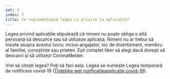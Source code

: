 ```yaml
---
set: 2
index: 7
title: Ce reglementează legea cu privire la aplicație?
---
```

Legea privind aplicațiile stipulează că nimeni nu poate obliga o altă persoană să descarce sau să utilizeze aplicația. Nimeni nu ar trebui să insiste asupra acestui lucru: niciun angajator, loc de divertisment, membru al familiei, cunoștințe sau prieten. Ești complet liber să alegi dacă dorești să descarci și să utilizezi CoronaMelder.

Vrei să citești legea? Poți să faci asta. Legea se numește Legea temporară de notificare covid-19 ([Tijdelijke wet notificatieapplicatie covid-19](https://wetten.overheid.nl/jci1.3:c:BWBR0044194&z=2020-10-10&g=2020-10-10)).
